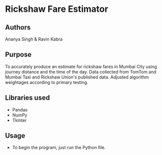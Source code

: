 # Rickshaw Fare Estimator

## Authors
Ananya Singh & Ravin Kabra

## Purpose
To accurately produce an estimate for rickshaw fares in Mumbai City using journey distance and the time of the day. Data collected from TomTom and Mumbai Taxi and Rickshaw Union's published data. Adjusted algorithm weightages according to primary testing.

## Libraries used
- Pandas
- NumPy
- Tkinter

## Usage
- To begin the program, just run the Python file.
